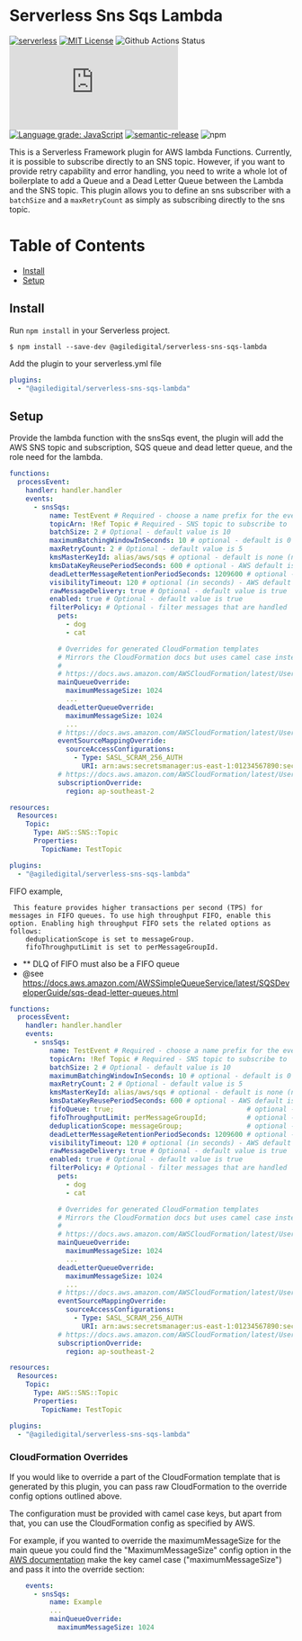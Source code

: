 # Serverless Sns Sqs Lambda

[![serverless](http://public.serverless.com/badges/v3.svg)](http://www.serverless.com)
[![MIT License](http://img.shields.io/badge/license-MIT-blue.svg?style=flat)](LICENSE)
![Github Actions Status](https://github.com/agiledigital/serverless-sns-sqs-lambda/workflows/Node.js%20CI/badge.svg?branch=master)
[![Type Coverage](https://img.shields.io/badge/dynamic/json.svg?label=type-coverage&prefix=%E2%89%A5&suffix=%&query=$.typeCoverage.atLeast&uri=https%3A%2F%2Fraw.githubusercontent.com%2Fagiledigital%2Fserverless-sns-sqs-lambda%2Fmaster%2Fpackage.json)](https://github.com/plantain-00/type-coverage)
[![Language grade: JavaScript](https://img.shields.io/lgtm/grade/javascript/g/agiledigital/serverless-sns-sqs-lambda.svg?logo=lgtm&logoWidth=18)](https://lgtm.com/projects/g/agiledigital/serverless-sns-sqs-lambda/context:javascript)
[![semantic-release](https://img.shields.io/badge/%20%20%F0%9F%93%A6%F0%9F%9A%80-semantic--release-e10079.svg)](https://github.com/semantic-release/semantic-release)
![npm](https://img.shields.io/npm/v/@agiledigital/serverless-sns-sqs-lambda)

This is a Serverless Framework plugin for AWS lambda Functions. Currently, it
is possible to subscribe directly to an SNS topic. However, if you want to
provide retry capability and error handling, you need to write a whole lot of
boilerplate to add a Queue and a Dead Letter Queue between the Lambda and the
SNS topic. This plugin allows you to define an sns subscriber with a `batchSize`
and a `maxRetryCount` as simply as subscribing directly to the sns topic.

# Table of Contents

- [Install](#install)
- [Setup](#setup)

## Install

Run `npm install` in your Serverless project.

`$ npm install --save-dev @agiledigital/serverless-sns-sqs-lambda`

Add the plugin to your serverless.yml file

```yml
plugins:
  - "@agiledigital/serverless-sns-sqs-lambda"
```

## Setup

Provide the lambda function with the snsSqs event, the plugin will add the AWS SNS topic and subscription, SQS queue and dead letter queue, and the role need for the lambda.

```yml
functions:
  processEvent:
    handler: handler.handler
    events:
      - snsSqs:
          name: TestEvent # Required - choose a name prefix for the event queue
          topicArn: !Ref Topic # Required - SNS topic to subscribe to
          batchSize: 2 # Optional - default value is 10
          maximumBatchingWindowInSeconds: 10 # optional - default is 0 (no batch window)
          maxRetryCount: 2 # Optional - default value is 5
          kmsMasterKeyId: alias/aws/sqs # optional - default is none (no encryption)
          kmsDataKeyReusePeriodSeconds: 600 # optional - AWS default is 300 seconds
          deadLetterMessageRetentionPeriodSeconds: 1209600 # optional - AWS default is 345600 secs (4 days)
          visibilityTimeout: 120 # optional (in seconds) - AWS default is 30 secs
          rawMessageDelivery: true # Optional - default value is true
          enabled: true # Optional - default value is true
          filterPolicy: # Optional - filter messages that are handled
            pets:
              - dog
              - cat

            # Overrides for generated CloudFormation templates
            # Mirrors the CloudFormation docs but uses camel case instead of title case
            #
            # https://docs.aws.amazon.com/AWSCloudFormation/latest/UserGuide/aws-properties-sqs-queues.html
            mainQueueOverride:
              maximumMessageSize: 1024
              ...
            deadLetterQueueOverride:
              maximumMessageSize: 1024
              ...
            # https://docs.aws.amazon.com/AWSCloudFormation/latest/UserGuide/aws-resource-lambda-eventsourcemapping.html
            eventSourceMappingOverride:
              sourceAccessConfigurations:
                - Type: SASL_SCRAM_256_AUTH
                  URI: arn:aws:secretsmanager:us-east-1:01234567890:secret:MyBrokerSecretName
            # https://docs.aws.amazon.com/AWSCloudFormation/latest/UserGuide/aws-resource-sns-subscription.html
            subscriptionOverride:
              region: ap-southeast-2

resources:
  Resources:
    Topic:
      Type: AWS::SNS::Topic
      Properties:
        TopicName: TestTopic

plugins:
  - "@agiledigital/serverless-sns-sqs-lambda"
```

FIFO example,

     This feature provides higher transactions per second (TPS) for messages in FIFO queues. To use high throughput FIFO, enable this option. Enabling high throughput FIFO sets the related options as follows:
        deduplicationScope is set to messageGroup.
        fifoThroughputLimit is set to perMessageGroupId.

- \*\* DLQ of FIFO must also be a FIFO queue
- @see https://docs.aws.amazon.com/AWSSimpleQueueService/latest/SQSDeveloperGuide/sqs-dead-letter-queues.html

```yml
functions:
  processEvent:
    handler: handler.handler
    events:
      - snsSqs:
          name: TestEvent # Required - choose a name prefix for the event queue
          topicArn: !Ref Topic # Required - SNS topic to subscribe to
          batchSize: 2 # Optional - default value is 10
          maximumBatchingWindowInSeconds: 10 # optional - default is 0 (no batch window)
          maxRetryCount: 2 # Optional - default value is 5
          kmsMasterKeyId: alias/aws/sqs # optional - default is none (no encryption)
          kmsDataKeyReusePeriodSeconds: 600 # optional - AWS default is 300 seconds
          fifoQueue: true;                                 # optional - AWS default is false
          fifoThroughputLimit: perMessageGroupId;          # optional - value : perQueue || perMessageGroupId
          deduplicationScope: messageGroup;                # optional - value : queue || messageGroup
          deadLetterMessageRetentionPeriodSeconds: 1209600 # optional - AWS default is 345600 secs (4 days)
          visibilityTimeout: 120 # optional (in seconds) - AWS default is 30 secs
          rawMessageDelivery: true # Optional - default value is true
          enabled: true # Optional - default value is true
          filterPolicy: # Optional - filter messages that are handled
            pets:
              - dog
              - cat

            # Overrides for generated CloudFormation templates
            # Mirrors the CloudFormation docs but uses camel case instead of title case
            #
            # https://docs.aws.amazon.com/AWSCloudFormation/latest/UserGuide/aws-properties-sqs-queues.html
            mainQueueOverride:
              maximumMessageSize: 1024
              ...
            deadLetterQueueOverride:
              maximumMessageSize: 1024
              ...
            # https://docs.aws.amazon.com/AWSCloudFormation/latest/UserGuide/aws-resource-lambda-eventsourcemapping.html
            eventSourceMappingOverride:
              sourceAccessConfigurations:
                - Type: SASL_SCRAM_256_AUTH
                  URI: arn:aws:secretsmanager:us-east-1:01234567890:secret:MyBrokerSecretName
            # https://docs.aws.amazon.com/AWSCloudFormation/latest/UserGuide/aws-resource-sns-subscription.html
            subscriptionOverride:
              region: ap-southeast-2

resources:
  Resources:
    Topic:
      Type: AWS::SNS::Topic
      Properties:
        TopicName: TestTopic

plugins:
  - "@agiledigital/serverless-sns-sqs-lambda"
```

### CloudFormation Overrides

If you would like to override a part of the CloudFormation template
that is generated by this plugin, you can pass raw CloudFormation
to the override config options outlined above.

The configuration must be provided with camel case keys,
but apart from that, you can use the CloudFormation config
as specified by AWS.

For example, if you wanted to override the maximumMessageSize for the main queue
you could find the "MaximumMessageSize" config option in the [AWS documentation](https://docs.aws.amazon.com/AWSCloudFormation/latest/UserGuide/aws-properties-sqs-queues.html)
make the key camel case ("maximumMessageSize") and pass it into the override section:

```yaml
    events:
      - snsSqs:
          name: Example
          ...
          mainQueueOverride:
            maximumMessageSize: 1024
```
